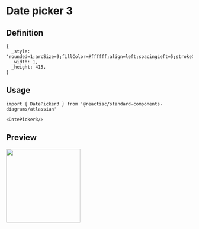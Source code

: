 # Date picker 3

## Definition

```
{
  _style: 'rounded=1;arcSize=9;fillColor=#ffffff;align=left;spacingLeft=5;strokeColor=#0057D8;html=1;strokeWidth=2;fontColor=#253858;fontSize=12',
  _width: 1,
  _height: 415,
}
```

## Usage

```
import { DatePicker3 } from '@reactiac/standard-components-diagrams/atlassian'

<DatePicker3/>
```

## Preview

<img src="./date-picker-3.png" width="200"/>
